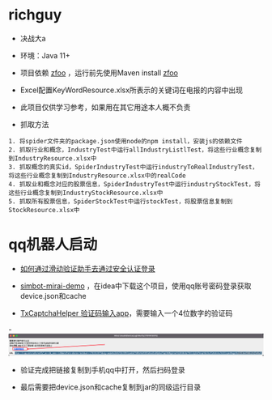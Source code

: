 # richguy

- 决战大a

- 环境：Java 11+

- 项目依赖 [zfoo](https://github.com/zfoo-project/zfoo) ，运行前先使用Maven install [zfoo](https://github.com/zfoo-project/zfoo)

- Excel配置KeyWordResource.xlsx所表示的关键词在电报的内容中出现


- 此项目仅供学习参考，如果用在其它用途本人概不负责

- 抓取方法

```
1. 将spider文件夹的package.json使用node的npm install，安装js的依赖文件
2. 抓取行业和概念，IndustryTest中运行allIndustryListlTest，将这些行业概念复制到IndustryResource.xlsx中
3. 抓取概念的真实id，SpiderIndustryTest中运行industryToRealIndustryTest，将这些行业概念复制到IndustryResource.xlsx中的realCode
4. 抓取业和概念对应的股票信息，SpiderIndustryTest中运行industryStockTest，将这些行业概念复制到IndustryStockResource.xlsx中
5. 抓取所有股票信息，SpiderStockTest中运行stockTest，将股票信息复制到StockResource.xlsx中
```

# qq机器人启动

- [如何通过滑动验证助手去通过安全认证登录](https://blog.csdn.net/qq_41804775/article/details/123988487)

- [simbot-mirai-demo](https://github.com/simple-robot/simbot-mirai-demo) ，在idea中下载这个项目，使用qq账号密码登录获取device.json和cache

- [TxCaptchaHelper 验证码输入app](https://github.com/mzdluo123/TxCaptchaHelper)，需要输入一个4位数字的验证码

-![img.png](img.png)

- 验证完成把链接复制到手机qq中打开，然后扫码登录

- 最后需要把device.json和cache复制到jar的同级运行目录
